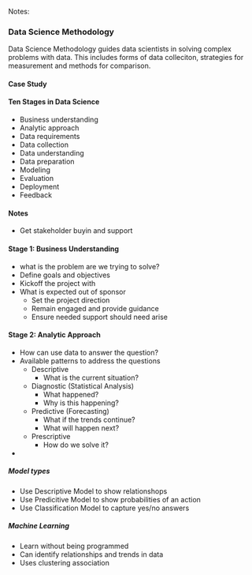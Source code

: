 Notes:

### Data Science Methodology
Data Science Methodology guides data scientists in solving complex problems with data. This includes forms of data colleciton, strategies for measurement and methods for comparison.

#### Case Study


#### Ten Stages in Data Science
- Business understanding
- Analytic approach
- Data requirements
- Data collection
- Data understanding
- Data preparation
- Modeling
- Evaluation
- Deployment
- Feedback

#### Notes
- Get stakeholder buyin and support

#### Stage 1: Business Understanding
- what is the problem are we trying to solve?
- Define goals and objectives
- Kickoff the project with
- What is expected out of sponsor
  - Set the project direction
  -  Remain engaged and provide guidance
  -  Ensure needed support should need arise

#### Stage 2:  Analytic Approach
- How can use data to answer the question?
- Available patterns to address the questions
  - Descriptive
    - What is the current situation?
  - Diagnostic (Statistical Analysis)
    - What happened?
    - Why is this happening?
  - Predictive (Forecasting)
    -  What if the trends continue?
    -  What will happen next?
  - Prescriptive
    - How do we solve it? 
- 
##### Model types
- Use Descriptive Model to show relationshops
- Use Predicitive Model to show probabilities of an action
- Use Classification Model to capture yes/no answers

##### Machine Learning
- Learn without being programmed
- Can identify relationships and trends in data
- Uses clustering association
